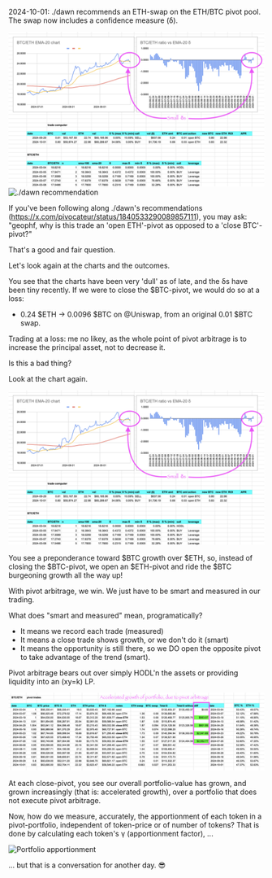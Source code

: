 2024-10-01: ./dawn recommends an ETH-swap on the ETH/BTC pivot pool. The swap now includes a confidence measure (δ).

![BTC/ETH chart](imgs/01-btc-eth-chart.png)
![./dawn recommendation](imgs/02-dawn-rec.png)

If you've been following along ./dawn's recommendations (https://x.com/pivocateur/status/1840533290089857111), you may ask: "geophf, why is this trade an 'open ETH'-pivot as opposed to a 'close BTC'-pivot?"

That's a good and fair question.

Let's look again at the charts and the outcomes.

You see that the charts have been very 'dull' as of late, and the δs have been tiny recently. If we were to close the $BTC-pivot, we would do so at a loss: 

* 0.24 $ETH -> 0.0096 $BTC on @Uniswap, from an original 0.01 $BTC swap.

Trading at a loss: me no likey, as the whole point of pivot arbitrage is to increase the principal asset, not to decrease it.

Is this a bad thing?

Look at the chart again. 

![BTC/ETH chart](imgs/01-btc-eth-chart.png)

You see a preponderance toward $BTC growth over $ETH, so, instead of closing the $BTC-pivot, we open an $ETH-pivot and ride the $BTC burgeoning growth all the way up!

With pivot arbitrage, we win. We just have to be smart and measured in our trading.

What does "smart and measured" mean, programatically?

* It means we record each trade (measured)
* It means a close trade shows growth, or we don't do it (smart)
* It means the opportunity is still there, so we DO open the opposite pivot to take advantage of the trend (smart).

Pivot arbitrage bears out over simply HODL'n the assets or providing liquidity into an (xy=k) LP.

![Pivot closes](imgs/03-pivot-closes.png)

At each close-pivot, you see our overall portfolio-value has grown, and grown increasingly (that is: accelerated growth), over a portfolio that does not execute pivot arbitrage.

Now, how do we measure, accurately, the apportionment of each token in a pivot-portfolio, independent of token-price or of number of tokens? That is done by calculating each token's γ (apportionment factor), ...

![Portfolio apportionment](imgs/04-pivot-results.png)

... but that is a conversation for another day. 😎
